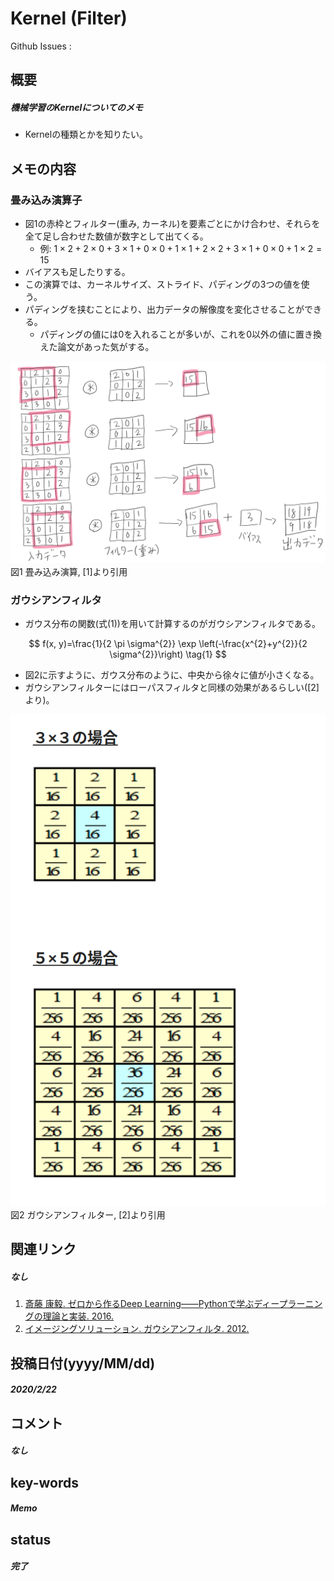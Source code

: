 # Kernel (Filter)

Github Issues : []()  

## 概要
##### 機械学習のKernelについてのメモ
- Kernelの種類とかを知りたい。

## メモの内容
### 畳み込み演算子
- 図1の赤枠とフィルター(重み, カーネル)を要素ごとにかけ合わせ、それらを全て足し合わせた数値が数字として出てくる。
  - 例: $1\times 2 + 2 \times 0 + 3 \times 1 + 0 \times 0 + 1 \times 1 + 2 \times 2 + 3 \times 1 + 0 \times 0 + 1 \times 2 = 15$
- バイアスも足したりする。
- この演算では、カーネルサイズ、ストライド、パディングの3つの値を使う。
- パディングを挟むことにより、出力データの解像度を変化させることができる。
  - パディングの値には0を入れることが多いが、これを0以外の値に置き換えた論文があった気がする。

![fig1](img/K/fig1.png)  
図1 畳み込み演算, [1]より引用

### ガウシアンフィルタ
- ガウス分布の関数(式(1))を用いて計算するのがガウシアンフィルタである。

$$
f(x, y)=\frac{1}{2 \pi \sigma^{2}} \exp \left(-\frac{x^{2}+y^{2}}{2 \sigma^{2}}\right) \tag{1}
$$

- 図2に示すように、ガウス分布のように、中央から徐々に値が小さくなる。
- ガウシアンフィルターにはローパスフィルタと同様の効果があるらしい([2]より)。

![fig2](img/K/fig2.png)  
図2 ガウシアンフィルター, [2]より引用

## 関連リンク
##### なし
1. [斎藤 康毅. ゼロから作るDeep Learning――Pythonで学ぶディープラーニングの理論と実装. 2016.](https://www.oreilly.co.jp/books/9784873117584/)
2. [イメージングソリューション. ガウシアンフィルタ. 2012.](https://imagingsolution.net/imaging/gaussian/)

## 投稿日付(yyyy/MM/dd)
##### 2020/2/22

## コメント
##### なし

## key-words
##### Memo

## status
##### 完了
